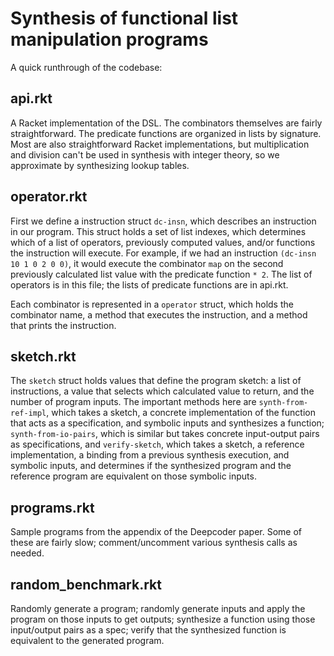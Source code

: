 # Synthesis of functional list manipulation programs

A quick runthrough of the codebase:

## api.rkt

A Racket implementation of the DSL. The combinators themselves are fairly straightforward. The predicate functions are organized in lists by signature. Most are also straightforward Racket implementations, but multiplication and division can't be used in synthesis with integer theory, so we approximate by synthesizing lookup tables.

## operator.rkt

First we define a instruction struct `dc-insn`, which describes an instruction in our program. This struct holds a set of list indexes, which determines which of a list of operators, previously computed values, and/or functions the instruction will execute. For example, if we had an instruction `(dc-insn 10 1 0 2 0 0)`, it would execute the combinator `map` on the second previously calculated list value with the predicate function `* 2`. The list of operators is in this file; the lists of predicate functions are in api.rkt.

Each combinator is represented in a `operator` struct, which holds the combinator name, a method that executes the instruction, and a method that prints the instruction.

## sketch.rkt

The `sketch` struct holds values that define the program sketch: a list of instructions, a value that selects which calculated value to return, and the number of program inputs. The important methods here are `synth-from-ref-impl`, which takes a sketch, a concrete implementation of the function that acts as a specification, and symbolic inputs and synthesizes a function; `synth-from-io-pairs`, which is similar but takes concrete input-output pairs as specifications, and `verify-sketch`, which takes a sketch, a reference implementation, a binding from a previous synthesis execution, and symbolic inputs, and determines if the synthesized program and the reference program are equivalent on those symbolic inputs.

## programs.rkt

Sample programs from the appendix of the Deepcoder paper. Some of these are fairly slow; comment/uncomment various synthesis calls as needed.

## random_benchmark.rkt

Randomly generate a program; randomly generate inputs and apply the program on those inputs to get outputs; synthesize a function using those input/output pairs as a spec; verify that the synthesized function is equivalent to the generated program.